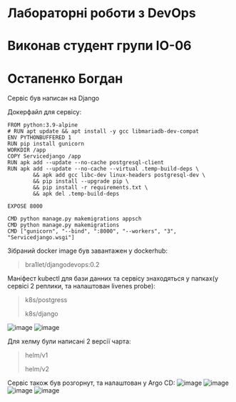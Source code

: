 # Лабораторні роботи з DevOps
# Виконав студент групи ІО-06 
# Остапенко Богдан


Сервіс був написан на Django

Докерфайл для сервісу: 

```
FROM python:3.9-alpine
# RUN apt update && apt install -y gcc libmariadb-dev-compat
ENV PYTHONBUFFERED 1
RUN pip install gunicorn
WORKDIR /app
COPY Servicedjango /app
RUN apk add --update --no-cache postgresql-client
RUN apk add --update --no-cache --virtual .temp-build-deps \
        && apk add gcc libc-dev linux-headers postgresql-dev \
        && pip install --upgrade pip \
        && pip install -r requirements.txt \
        && apk del .temp-build-deps

EXPOSE 8000

CMD python manage.py makemigrations appsch
CMD python manage.py makemigrations
CMD ["gunicorn", "--bind", ":8000", "--workers", "3", "Servicedjango.wsgi"]
```

Зібраний docker image був завантажен у dockerhub: 
> bra1let/djangodevops:0.2 

Маніфест kubectl для бази данних та сервісу знаходяться у папках(у сервісі 2 реплики, та налаштован livenes probe):
> k8s/postgress
> 
> k8s/django

![image](https://user-images.githubusercontent.com/98806855/208111814-1eceb771-9053-4476-a7e1-ab80e9c35e7b.png)
![image](https://user-images.githubusercontent.com/98806855/208111842-6e5169a5-afa1-4585-81e0-ea22d0a77d8e.png)

Для хелму були написані 2 версії чарта:
>helm/v1
>
>helm/v2

Сервіс також був розгорнут, та налаштован у Argo CD: 
![image](https://user-images.githubusercontent.com/98806855/208112528-728d0e52-edde-42a2-a890-01f24340f7c5.png)
![image](https://user-images.githubusercontent.com/98806855/208112567-2845241a-ba81-45a1-8c42-ec3218f12776.png)
![image](https://user-images.githubusercontent.com/98806855/208112605-7a89d24d-a6de-4d0b-83ce-d52628dd3e72.png)
![image](https://user-images.githubusercontent.com/98806855/208112724-712fc346-3e4b-4b21-9b36-b6116c93ab41.png)
